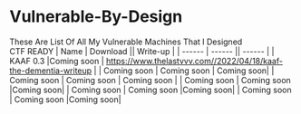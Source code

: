# Vulnerable-By-Design
These Are List Of All My Vulnerable Machines That I Designed  
CTF READY
| Name | Download || Write-up |
| ------ | ------ || ------ |
| KAAF 0.3 |Coming soon | https://www.thelastvvv.com//2022/04/18/kaaf-the-dementia-writeup |
| Coming soon | Coming soon | Coming soon|
| Coming soon | Coming soon | Coming soon |
| Coming soon | Coming soon |Coming soon|
| Coming soon | Coming soon |Coming soon|
| Coming soon | Coming soon |Coming soon|
